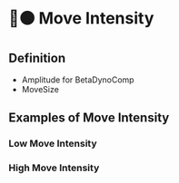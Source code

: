# 🔷🟠 Move Intensity

## Definition

- Amplitude for BetaDynoComp
- MoveSize



## Examples of Move Intensity


### Low Move Intensity


### High Move Intensity





